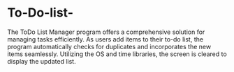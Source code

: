 # To-Do-list-
 The ToDo List Manager program offers a comprehensive solution for managing tasks efficiently. As users add items to their to-do list, the program automatically checks for duplicates and incorporates the new items seamlessly. Utilizing the OS and time libraries, the screen is cleared to display the updated list. 
